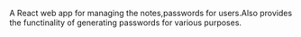 A React web app for managing the notes,passwords for users.Also provides the functinality of generating passwords for various purposes.
